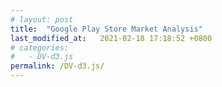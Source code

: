 ```yaml
---
# layout: post
title:  "Google Play Store Market Analysis"
last_modified_at:   2021-02-18 17:18:52 +0800
# categories:  
#   - DV-d3.js
permalink: /DV-d3.js/
---
```

